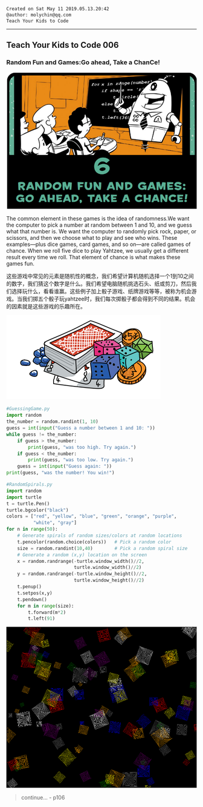 ```
Created on Sat May 11 2019.05.13.20:42
@author: molychin@qq.com  
Teach Your Kids to Code  
```  

---
## **Teach Your Kids to Code 006**
### Random Fun and Games:Go ahead, Take a ChanCe!

![](res/2019-05-17-13-11-56.png)


The common element in these games is the idea of randomness.We want the computer to pick a number at random between 1 and 10, and we guess what that number is. We want the computer to randomly pick rock, paper, or scissors, and then we choose what to play and see who wins. These examples—plus dice games, card games, and so on—are called games of chance. When we roll five dice to play Yahtzee, we usually get a different result every time we roll. That element of chance is what makes these games fun.

这些游戏中常见的元素是随机性的概念，我们希望计算机随机选择一个1到10之间的数字，我们猜这个数字是什么。我们希望电脑随机挑选石头、纸或剪刀，然后我们选择玩什么，看看谁赢。这些例子加上骰子游戏、纸牌游戏等等，被称为机会游戏。当我们掷五个骰子玩yahtzee时，我们每次掷骰子都会得到不同的结果。机会的因素就是这些游戏的乐趣所在。

![](res/2019-05-17-14-07-53.png)

```python
#GuessingGame.py
import random
the_number = random.randint(1, 10)
guess = int(input("Guess a number between 1 and 10: "))
while guess != the_number:
    if guess > the_number:
        print(guess, "was too high. Try again.")
    if guess < the_number:
        print(guess, "was too low. Try again.")
    guess = int(input("Guess again: "))
print(guess, "was the number! You win!")
```


```python
#RandomSpirals.py
import random
import turtle
t = turtle.Pen()
turtle.bgcolor("black")
colors = ["red", "yellow", "blue", "green", "orange", "purple",
          "white", "gray"]
for n in range(50):
    # Generate spirals of random sizes/colors at random locations
    t.pencolor(random.choice(colors))   # Pick a random color
    size = random.randint(10,40)        # Pick a random spiral size
    # Generate a random (x,y) location on the screen
    x = random.randrange(-turtle.window_width()//2,
                         turtle.window_width()//2)
    y = random.randrange(-turtle.window_height()//2,
                         turtle.window_height()//2)
    t.penup()
    t.setpos(x,y)
    t.pendown()
    for m in range(size):
        t.forward(m*2)
        t.left(91)
```

![](res/2019-05-17-14-15-01.png)













>continue...  - p106
